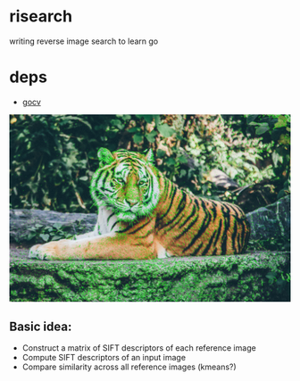 # risearch

writing reverse image search to learn go

# deps

* [gocv](https://gocv.io/)


![SIFT Keypoints](example.png)

## Basic idea:
* Construct a matrix of SIFT descriptors of each reference image
* Compute SIFT descriptors of an input image
* Compare similarity across all reference images (kmeans?)
